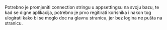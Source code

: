 Potrebno je promjeniti connection stringu u appsettingsu na svoju bazu, te kad se digne aplikacija, potrebno je prvo regitirati korisnika i nakon tog ulogirati kako bi se moglo doc na glavnu stranicu, jer bez logina ne pušta na stranicu.

